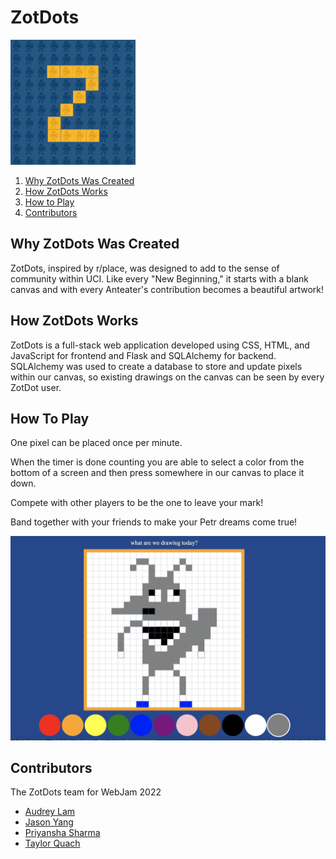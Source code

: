 # **ZotDots** #
<img src="static/images/ZotDotsLogo00.png" alt="ZotDots Logo" style="width:200px;"/>

1. [Why ZotDots Was Created](#why-zotdots-was-created)
2. [How ZotDots Works](#how-zotdots-works)
3. [How to Play](#how-to-play)
4. [Contributors](#contributors)


## Why ZotDots Was Created ##
ZotDots, inspired by r/place, was designed to add to the sense of community within UCI. Like every "New Beginning," it starts with a blank canvas and with every Anteater's contribution becomes a beautiful artwork!

## How ZotDots Works ##
ZotDots is a full-stack web application developed using CSS, HTML, and JavaScript for frontend and Flask and SQLAlchemy for backend. SQLAlchemy was used to create a database to store and update pixels within our canvas, so existing drawings on the canvas can be seen by every ZotDot user. 


## How To Play ##
One pixel can be placed once per minute.

When the timer is done counting you are able to select a color from the bottom of a screen and then press somewhere in our canvas to place it down.

Compete with other players to be the one to leave your mark!

Band together with your friends to make your Petr dreams come true!

![Petr created in ZotDots](/static/images/ZotDotsPetr.png)

## Contributors ##

The ZotDots team for WebJam 2022
- [Audrey Lam](https://github.com/alam7989)
- [Jason Yang](https://github.com/Pesra)
- [Priyansha Sharma](https://github.com/Priyansha0608)
- [Taylor Quach](https://github.com/taylorq1)

